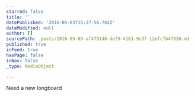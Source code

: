 ```yaml
---
starred: false
title: ''
datePublished: '2016-05-03T15:27:56.762Z'
dateModified: null
author: []
sourcePath: _posts/2016-05-03-af479146-def9-4181-9c3f-12efcfb47938.md
published: true
inFeed: true
hasPage: false
inNav: false
_type: MediaObject

---
```

Need a new longboard